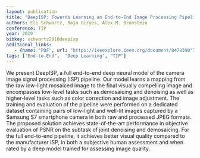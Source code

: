 ```yaml
---
layout: publication
title: "DeepISP: Towards Learning an End-to-End Image Processing Pipeline"
authors: Eli Schwartz, Raja Giryes, Alex M. Bronstein
conference: TIP
year: 2019
bibkey: schwartz2018deepisp
additional_links:
   - {name: "PDF", url: "https://ieeexplore.ieee.org/document/8478390"}
tags: ["End-to-End",  "Deep Learning", "TIP"]
---
```

We present DeepISP, a full end-to-end deep neural model of the camera image signal processing (ISP) pipeline. Our model learns a mapping from the raw low-light mosaiced image to the final visually compelling image and encompasses low-level tasks such as demosaicing and denoising as well as higher-level tasks such as color correction and image adjustment. The training and evaluation of the pipeline were performed on a dedicated dataset containing pairs of low-light and well-lit images captured by a Samsung S7 smartphone camera in both raw and processed JPEG formats. The proposed solution achieves state-of-the-art performance in objective evaluation of PSNR on the subtask of joint denoising and demosaicing. For the full end-to-end pipeline, it achieves better visual quality compared to the manufacturer ISP, in both a subjective human assessment and when rated by a deep model trained for assessing image quality.
